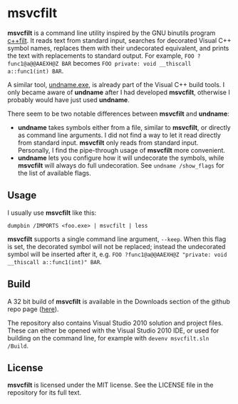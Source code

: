 msvcfilt
========

**msvcfilt** is a command line utility inspired by the GNU binutils program [c++filt](http://linux.die.net/man/1/c++filt). It reads text from standard input, searches for decorated Visual C++ symbol names, replaces them with their undecorated equivalent, and prints the text with replacements to standard output. For example, `FOO ?func1@a@@AAEXH@Z BAR` becomes `FOO private: void __thiscall a::func1(int) BAR`.

A similar tool, [undname.exe](http://msdn.microsoft.com/en-us/library/5x49w699.aspx), is already part of the Visual C++ build tools. I only became aware of **undname** after I had developed **msvcfilt**, otherwise I probably would have just used **undname**.

There seem to be two notable differences between **msvcfilt** and **undname**:

* **undname** takes symbols either from a file, similar to **msvcfilt**, or directly as command line arguments. I did not find a way to let it read directly from standard input. **msvcfilt** only reads from standard input. Personally, I find the pipe-through usage of **msvcfilt** more convenient.
* **undname** lets you configure how it will undecorate the symbols, while **msvcfilt** will always do full undecoration. See `undname /show_flags` for the list of available flags.

Usage
-----

I usually use **msvcfilt** like this:

    dumpbin /IMPORTS <foo.exe> | msvcfilt | less

**msvcfilt** supports a single command line argument, `--keep`. When this flag is set, the decorated symbol will not be replaced; instead the undecorated symbol will be inserted after it, e.g. `FOO ?func1@a@@AAEXH@Z "private: void __thiscall a::func1(int)" BAR`.

Build
-----

A 32 bit build of **msvcfilt** is available in the Downloads section of the github repo page ([here](https://github.com/downloads/mooware/msvcfilt/msvcfilt.exe)).

The repository also contains Visual Studio 2010 solution and project files. These can either be opened with the Visual Studio 2010 IDE, or used for building on the command line, for example with `devenv msvcfilt.sln /Build`.

License
-------

**msvcfilt** is licensed under the MIT license. See the LICENSE file in the repository for its full text.
